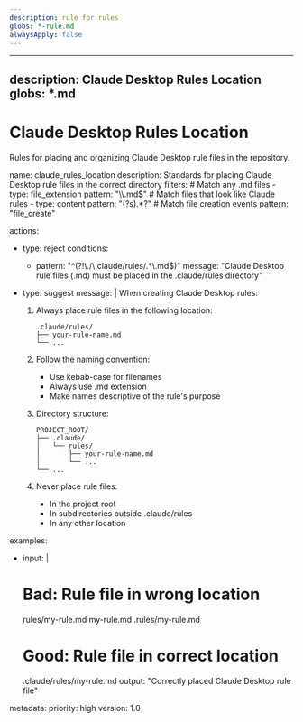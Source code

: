 ```yaml
---
description: rule for rules
globs: *-rule.md
alwaysApply: false
---
```

---
description: Claude Desktop Rules Location
globs: *.md
---
# Claude Desktop Rules Location

Rules for placing and organizing Claude Desktop rule files in the repository.

<rule>
name: claude_rules_location
description: Standards for placing Claude Desktop rule files in the correct directory
filters:
  # Match any .md files
  - type: file_extension
    pattern: "\\.md$"
  # Match files that look like Claude rules
  - type: content
    pattern: "(?s)<rule>.*?</rule>"
  # Match file creation events
    pattern: "file_create"

actions:
  - type: reject
    conditions:
      - pattern: "^(?!\\./\\.claude/rules/.*\\.md$)"
        message: "Claude Desktop rule files (.md) must be placed in the .claude/rules directory"

  - type: suggest
    message: |
      When creating Claude Desktop rules:

      1. Always place rule files in the following location:
         ```
         .claude/rules/
         ├── your-rule-name.md
         └── ...
         ```

      2. Follow the naming convention:
         - Use kebab-case for filenames
         - Always use .md extension
         - Make names descriptive of the rule's purpose

      3. Directory structure:
         ```
         PROJECT_ROOT/
         ├── .claude/
         │   └── rules/
         │       ├── your-rule-name.md
         │       └── ...
         └── ...
         ```

      4. Never place rule files:
         - In the project root
         - In subdirectories outside .claude/rules
         - In any other location

examples:
  - input: |
      # Bad: Rule file in wrong location
      rules/my-rule.md
      my-rule.md
      .rules/my-rule.md

      # Good: Rule file in correct location
      .claude/rules/my-rule.md
    output: "Correctly placed Claude Desktop rule file"

metadata:
  priority: high
  version: 1.0
</rule> 